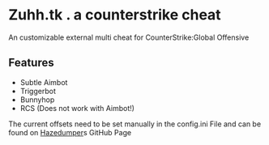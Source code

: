# Zuhh.tk . a counterstrike cheat
An customizable external multi cheat for CounterStrike:Global Offensive

## Features
* Subtle Aimbot 
* Triggerbot
* Bunnyhop
* RCS (Does not work with Aimbot!)

The current offsets need to be set manually in the config.ini File and can be found on [Hazedumper]s GitHub Page

[Hazedumper]: https://github.com/frk1/hazedumper/blob/master/csgo.cs

